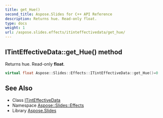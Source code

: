 ```yaml
---
title: get_Hue()
second_title: Aspose.Slides for C++ API Reference
description: Returns hue. Read-only float.
type: docs
weight: 1
url: /aspose.slides.effects/itinteffectivedata/get_hue/
---
```

## ITintEffectiveData::get_Hue() method


Returns hue. Read-only **float**.

```cpp
virtual float Aspose::Slides::Effects::ITintEffectiveData::get_Hue()=0
```

## See Also

* Class [ITintEffectiveData](../)
* Namespace [Aspose::Slides::Effects](../../)
* Library [Aspose.Slides](../../../)